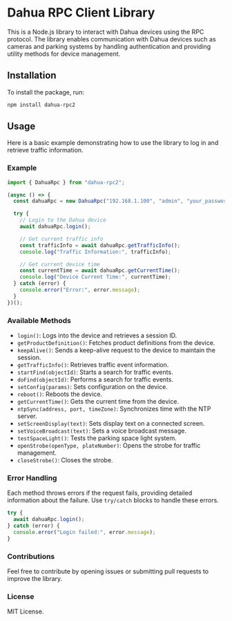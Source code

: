 # Dahua RPC Client Library

This is a Node.js library to interact with Dahua devices using the RPC protocol. The library enables communication with Dahua devices such as cameras and parking systems by handling authentication and providing utility methods for device management.

## Installation

To install the package, run:

```bash
npm install dahua-rpc2
```

## Usage

Here is a basic example demonstrating how to use the library to log in and retrieve traffic information.

### Example

```typescript
import { DahuaRpc } from "dahua-rpc2";

(async () => {
  const dahuaRpc = new DahuaRpc("192.168.1.100", "admin", "your_password");

  try {
    // Login to the Dahua device
    await dahuaRpc.login();

    // Get current traffic info
    const trafficInfo = await dahuaRpc.getTrafficInfo();
    console.log("Traffic Information:", trafficInfo);

    // Get current device time
    const currentTime = await dahuaRpc.getCurrentTime();
    console.log("Device Current Time:", currentTime);
  } catch (error) {
    console.error("Error:", error.message);
  }
})();
```

### Available Methods

- `login()`: Logs into the device and retrieves a session ID.
- `getProductDefinition()`: Fetches product definitions from the device.
- `keepAlive()`: Sends a keep-alive request to the device to maintain the session.
- `getTrafficInfo()`: Retrieves traffic event information.
- `startFind(objectId)`: Starts a search for traffic events.
- `doFind(objectId)`: Performs a search for traffic events.
- `setConfig(params)`: Sets configuration on the device.
- `reboot()`: Reboots the device.
- `getCurrentTime()`: Gets the current time from the device.
- `ntpSync(address, port, timeZone)`: Synchronizes time with the NTP server.
- `setScreenDisplay(text)`: Sets display text on a connected screen.
- `setVoiceBroadcast(text)`: Sets a voice broadcast message.
- `testSpaceLight()`: Tests the parking space light system.
- `openStrobe(openType, plateNumber)`: Opens the strobe for traffic management.
- `closeStrobe()`: Closes the strobe.

### Error Handling

Each method throws errors if the request fails, providing detailed information about the failure. Use `try/catch` blocks to handle these errors.

```typescript
try {
  await dahuaRpc.login();
} catch (error) {
  console.error("Login failed:", error.message);
}
```

### Contributions

Feel free to contribute by opening issues or submitting pull requests to improve the library.

### License

MIT License.
